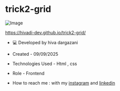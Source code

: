 # trick2-grid

![Image](https://github.com/user-attachments/assets/ae03759e-0d82-44e7-9e0f-2b75baca8e42)

https://hivadi-dev.github.io/trick2-grid/

- 💻 Developed by hiva dargazani

- Created - 09/09/2025

- Technologies Used - Html , css 

- Role - Frontend

- How to reach me : with my [instagram](https://www.instagram.com/hivadi.dev) and [linkedin](https://www.linkedin.com/in/hivadi.dev)
